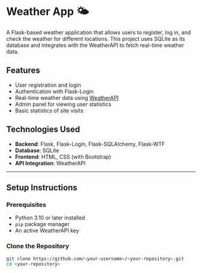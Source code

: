 # Weather App 🌤️

A Flask-based weather application that allows users to register, log in, and check the weather for different locations. This project uses SQLite as its database and integrates with the WeatherAPI to fetch real-time weather data.

## Features
- User registration and login
- Authentication with Flask-Login
- Real-time weather data using [WeatherAPI](https://www.weatherapi.com/)
- Admin panel for viewing user statistics
- Basic statistics of site visits

## Technologies Used
- **Backend**: Flask, Flask-Login, Flask-SQLAlchemy, Flask-WTF
- **Database**: SQLite
- **Frontend**: HTML, CSS (with Bootstrap)
- **API Integration**: WeatherAPI

---

## Setup Instructions

### Prerequisites
- Python 3.10 or later installed
- `pip` package manager
- An active WeatherAPI key

### Clone the Repository
```bash
git clone https://github.com/<your-username>/<your-repository>.git
cd <your-repository>
